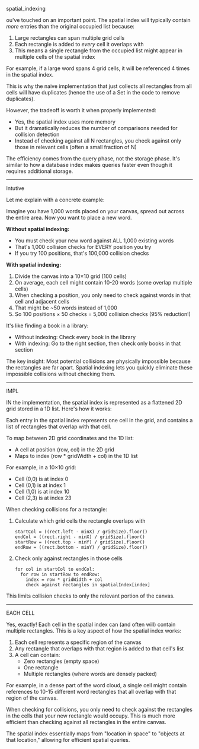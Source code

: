 spatial_indexing

ou've touched on an important point. The spatial index will typically contain *more* entries than the original occupied list because:

1. Large rectangles can span multiple grid cells
2. Each rectangle is added to *every* cell it overlaps with
3. This means a single rectangle from the occupied list might appear in multiple cells of the spatial index

For example, if a large word spans 4 grid cells, it will be referenced 4 times in the spatial index.

This is why the naive implementation that just collects all rectangles from all cells will have duplicates (hence the use of a Set in the code to remove duplicates).

However, the tradeoff is worth it when properly implemented:
- Yes, the spatial index uses more memory
- But it dramatically reduces the number of comparisons needed for collision detection
- Instead of checking against all N rectangles, you check against only those in relevant cells (often a small fraction of N)

The efficiency comes from the query phase, not the storage phase. It's similar to how a database index makes queries faster even though it requires additional storage.


---
Intutive

Let me explain with a concrete example:

Imagine you have 1,000 words placed on your canvas, spread out across the entire area. Now you want to place a new word.

**Without spatial indexing:**
- You must check your new word against ALL 1,000 existing words
- That's 1,000 collision checks for EVERY position you try
- If you try 100 positions, that's 100,000 collision checks

**With spatial indexing:**
1. Divide the canvas into a 10×10 grid (100 cells)
2. On average, each cell might contain 10-20 words (some overlap multiple cells)
3. When checking a position, you only need to check against words in that cell and adjacent cells
4. That might be ~50 words instead of 1,000
5. So 100 positions × 50 checks = 5,000 collision checks (95% reduction!)

It's like finding a book in a library:
- Without indexing: Check every book in the library
- With indexing: Go to the right section, then check only books in that section

The key insight: Most potential collisions are physically impossible because the rectangles are far apart. Spatial indexing lets you quickly eliminate these impossible collisions without checking them.

---
IMPL 

IN the implementation, the spatial index is represented as a flattened 2D grid stored in a 1D list. Here's how it works:

Each entry in the spatial index represents one cell in the grid, and contains a list of rectangles that overlap with that cell.

To map between 2D grid coordinates and the 1D list:
- A cell at position (row, col) in the 2D grid
- Maps to index (row * gridWidth + col) in the 1D list

For example, in a 10×10 grid:
- Cell (0,0) is at index 0
- Cell (0,1) is at index 1
- Cell (1,0) is at index 10
- Cell (2,3) is at index 23

When checking collisions for a rectangle:
1. Calculate which grid cells the rectangle overlaps with
   ```
   startCol = ((rect.left - minX) / gridSize).floor()
   endCol = ((rect.right - minX) / gridSize).floor()
   startRow = ((rect.top - minY) / gridSize).floor()
   endRow = ((rect.bottom - minY) / gridSize).floor()
   ```

2. Check only against rectangles in those cells
   ```
   for col in startCol to endCol:
     for row in startRow to endRow:
       index = row * gridWidth + col
       check against rectangles in spatialIndex[index]
   ```

This limits collision checks to only the relevant portion of the canvas.

---
EACH CELL

Yes, exactly! Each cell in the spatial index can (and often will) contain multiple rectangles. This is a key aspect of how the spatial index works:

1. Each cell represents a specific region of the canvas
2. Any rectangle that overlaps with that region is added to that cell's list
3. A cell can contain:
   - Zero rectangles (empty space)
   - One rectangle
   - Multiple rectangles (where words are densely packed)

For example, in a dense part of the word cloud, a single cell might contain references to 10-15 different word rectangles that all overlap with that region of the canvas.

When checking for collisions, you only need to check against the rectangles in the cells that your new rectangle would occupy. This is much more efficient than checking against all rectangles in the entire canvas.

The spatial index essentially maps from "location in space" to "objects at that location," allowing for efficient spatial queries.


